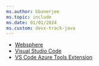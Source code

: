 ```yaml
---
ms.author: bbanerjee
ms.topic: include
ms.date: 01/01/2024
ms.custom: devx-track-java
---
```


- [Websphere](https://www.ibm.com/support/pages/v905-download-websphere-application-server-version-905-passport-advantage-online)
- [Visual Studio Code](https://code.visualstudio.com/download)
- [VS Code Azure Tools Extension](https://marketplace.visualstudio.com/items?itemName=ms-vscode.vscode-node-azure-pack)

